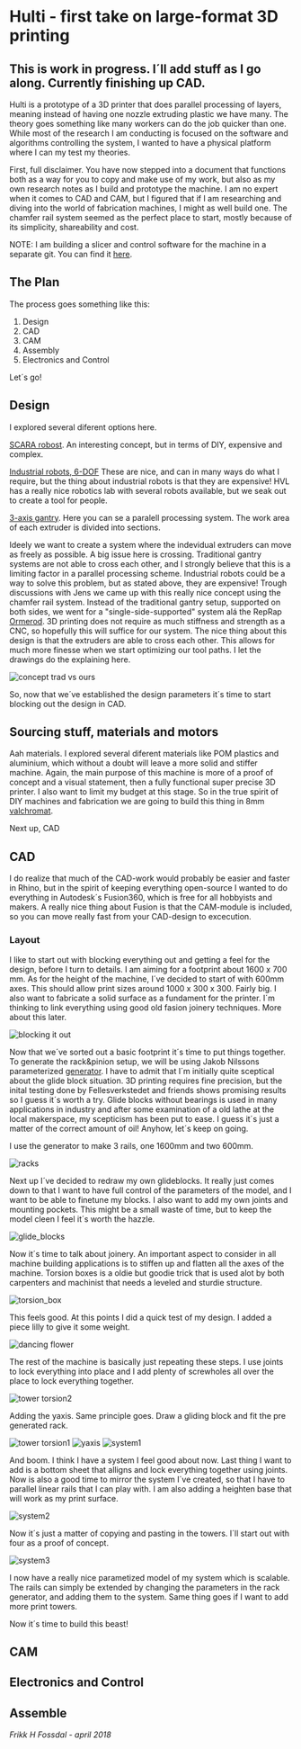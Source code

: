 # Hulti - first take on large-format 3D printing 
## This is work in progress. I´ll add stuff as I go along. Currently finishing up CAD. 

Hulti is a prototype of a 3D printer that does parallel processing of layers, meaning instead of having one nozzle extruding plastic we have many. The theory goes something like many workers can do the job quicker 
than one. While most of the research I am conducting is focused on the software and algorithms controlling the system, I wanted to have a physical platform where I can my test my theories. 

First, full disclaimer. You have now stepped into a document that functions both as a way for you to copy and make use of my work,  but also as my own research notes as I build
and prototype the machine. I am no expert when it comes to CAD and CAM, but I figured that if I am researching and diving into the world of fabrication machines, I might as well 
build one. The chamfer rail system seemed as the perfect place to start, mostly because of its simplicity, shareability and cost.  

NOTE: I am building a slicer and control software for the machine in a separate git. You can find it [here](https://github.com/frikkfossdal/fluffy-octo-potato).

## The Plan

The process goes something like this: 

1. Design 
2. CAD 
3. CAM 
4. Assembly
5. Electronics and Control 

Let´s go! 

## Design

I explored several diferent options here. 

[SCARA robost](https://en.wikipedia.org/wiki/SCARA).
An interesting concept, but in terms of DIY, expensive and complex. 

[Industrial robots, 6-DOF](http://new.abb.com/products/robotics/industrial-robots/irb-6700)
These are nice, and can in many ways do what I require, but the thing about industrial robots is that they are expensive!  HVL has a really nice robotics lab 
with several robots available, but we seak out to create a tool for people.  

[3-axis gantry](https://www.youtube.com/watch?v=SuOIWfGuqVk).
Here you can se a paralell processing system. The work area of each extruder is divided into sections. 

Ideely we want to create a system where the indevidual extruders can move as freely as possible. A big issue here is crossing. Traditional gantry systems 
are not able to cross each other, and I strongly believe that this is a limiting factor in a parallel processing scheme.  Industrial robots could be a way to solve this problem, but as stated above, they are expensive! 
Trough discussions with Jens we came up with this really nice concept using the chamfer rail system. Instead of the traditional gantry setup, supported on both sides, we went for a "single-side-supported" system alá the RepRap
[Ormerod](https://www.3dhubs.com/3d-printers/ormerod). 3D printing does not require as much stiffness and strength as a CNC, so hopefully this will suffice for our system. The nice thing about this design is that the extruders are able to cross each other. 
This allows for much more finesse when we start optimizing our tool paths.  I let the drawings do the explaining here.

![concept trad vs ours](img/Concept/concept_drawing-02.png)

So, now that we´ve established the design parameters it´s time to start blocking out the design in CAD. 

## Sourcing stuff, materials and motors

Aah materials. I explored several diferent materials like POM plastics and aluminium, which without a doubt will leave a more solid and stiffer machine.  Again, the main purpose of this machine is more of a proof of concept and a visual statement, then a fully functional super precise 3D printer. I also want to limit my budget at this stage.  So in the true spirit of DIY machines and fabrication we are going to build this thing in 8mm [valchromat](http://www.valchromat.pt). 

Next up, CAD

## CAD 

I do realize that much of the CAD-work would probably be easier and faster in Rhino, but in the spirit of keeping everything open-source I wanted to do everything in Autodesk´s Fusion360, which is free for all hobbyists and makers. A really nice thing about Fusion is that the CAM-module is included, so you can move really fast from your CAD-design to excecution. 

###  Layout 

I like to start out with blocking everything out and getting a feel for the design, before I turn to details. I am aiming for a footprint about 1600 x 700 mm.  As for the height of the machine, I´ve decided to start of with 600mm axes. This should allow print sizes around 1000 x 300 x 300. Fairly big. I also want to fabricate a solid surface as a fundament for the printer.  I´m thinking to link everything using good old fasion joinery techniques. More about this later. 

![blocking it out](img/CAD/cad1_blocking.png)

Now that we´ve sorted out a basic footprint it´s time to put things together.  To generate the rack&pinion setup, we will be using Jakob Nilssons parameterized [generator](https://github.com/fellesverkstedet/fabricatable-machines/tree/master/chamferrail).  I have to admit that I´m initially quite sceptical about the glide block situation. 3D printing requires fine precision, but the inital testing done by Fellesverkstedet and friends shows promising results so I guess it´s worth a try. Glide blocks without bearings is used in many applications in industry and after some examination of a old lathe at the local makerspace, my scepticism has been put to ease. I guess it´s just a matter of the correct amount of oil! Anyhow, let´s keep on going. 


I use the generator to make 3 rails, one 1600mm and two 600mm. 


![racks](img/CAD/cad2_racks.png)


Next up I´ve decided to redraw my own glideblocks. It really just comes down to that I want to have full control of the parameters of the model, and I want to be able to finetune my blocks. I also want to add my own joints and mounting pockets. This might be a small waste of time, but to keep the model cleen I feel it´s worth the hazzle. 
 

![glide_blocks](img/CAD/cad3_glideBlocks.png)


Now it´s time to talk about joinery. An important aspect to consider in all machine building applications is to stiffen up and flatten all the axes of the machine. Torsion boxes is a oldie but goodie trick that is used alot by both carpenters and machinist that needs a leveled and sturdie structure. 

![torsion_box](img/CAD/cad4_torsionbox.png)

This feels good. At this points I did a quick test of my design. I added a piece lilly to give it some weight. 


![dancing flower](img/CAD/cad5_danceOfTheLilly.gif)


The rest of the machine is basically just repeating these steps. I use joints to lock everything into place and I add plenty of screwholes all over the place to lock everything together. 

![tower torsion2](img/CAD/cad7_twr_torsion2.png)

Adding the yaxis. Same principle goes. Draw a gliding block and fit the pre generated rack. 

![tower torsion1](img/CAD/cad6_twr_torsion1.png)
![yaxis](img/CAD/cad8_yaxis.png)
![system1](img/CAD/cad9_system1.png)

And boom. I think I have a system I feel good about now. Last thing I want to add is a bottom sheet that alligns and lock everything together using joints.  Now is also a good time to mirror the system I´ve created, so that I have to parallel linear rails that I can play with. I am also adding a heighten base that will work as my print surface. 

![system2](img/CAD/cad10_system2.png)

Now it´s just a matter of copying and pasting in the towers. I´ll start out with four as a proof of concept. 

![system3](img/CAD/cad11_system3.png)

I now have a really nice parametized model of my system which is scalable. The rails can simply be extended by changing the parameters in the rack generator, and adding them to the system. Same thing goes if I want to add more print towers. 

Now it´s time to build this beast! 

## CAM

## Electronics and Control 

## Assemble 

*Frikk H Fossdal - april 2018*


